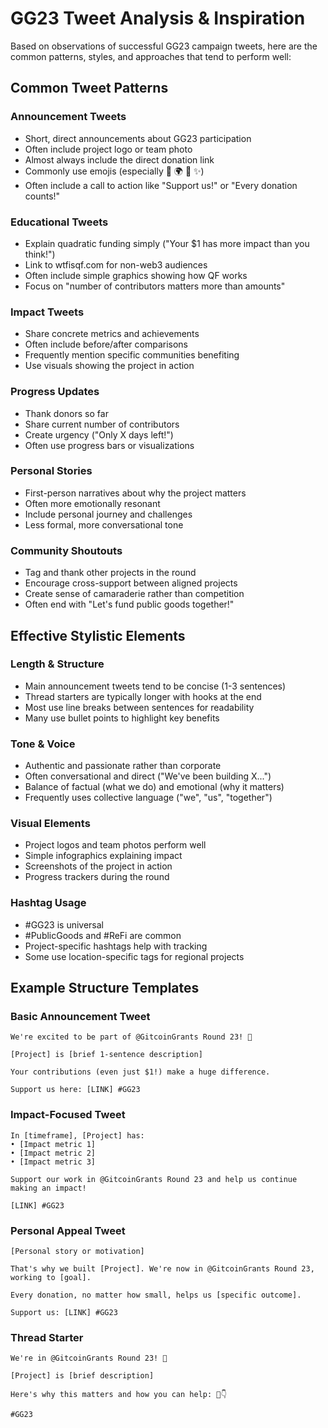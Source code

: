 # GG23 Tweet Analysis & Inspiration

Based on observations of successful GG23 campaign tweets, here are the common patterns, styles, and approaches that tend to perform well:

## Common Tweet Patterns

### Announcement Tweets
- Short, direct announcements about GG23 participation
- Often include project logo or team photo
- Almost always include the direct donation link
- Commonly use emojis (especially 🌱 🌍 💚 ✨)
- Often include a call to action like "Support us!" or "Every donation counts!"

### Educational Tweets
- Explain quadratic funding simply ("Your $1 has more impact than you think!")
- Link to wtfisqf.com for non-web3 audiences
- Often include simple graphics showing how QF works
- Focus on "number of contributors matters more than amounts"

### Impact Tweets
- Share concrete metrics and achievements
- Often include before/after comparisons
- Frequently mention specific communities benefiting
- Use visuals showing the project in action

### Progress Updates
- Thank donors so far
- Share current number of contributors
- Create urgency ("Only X days left!")
- Often use progress bars or visualizations

### Personal Stories
- First-person narratives about why the project matters
- Often more emotionally resonant
- Include personal journey and challenges
- Less formal, more conversational tone

### Community Shoutouts
- Tag and thank other projects in the round
- Encourage cross-support between aligned projects
- Create sense of camaraderie rather than competition
- Often end with "Let's fund public goods together!"

## Effective Stylistic Elements

### Length & Structure
- Main announcement tweets tend to be concise (1-3 sentences)
- Thread starters are typically longer with hooks at the end
- Most use line breaks between sentences for readability
- Many use bullet points to highlight key benefits

### Tone & Voice
- Authentic and passionate rather than corporate
- Often conversational and direct ("We've been building X...")
- Balance of factual (what we do) and emotional (why it matters)
- Frequently uses collective language ("we", "us", "together")

### Visual Elements
- Project logos and team photos perform well
- Simple infographics explaining impact
- Screenshots of the project in action
- Progress trackers during the round

### Hashtag Usage
- #GG23 is universal
- #PublicGoods and #ReFi are common
- Project-specific hashtags help with tracking
- Some use location-specific tags for regional projects

## Example Structure Templates

### Basic Announcement Tweet
```
We're excited to be part of @GitcoinGrants Round 23! 🌱

[Project] is [brief 1-sentence description]

Your contributions (even just $1!) make a huge difference.

Support us here: [LINK] #GG23
```

### Impact-Focused Tweet
```
In [timeframe], [Project] has:
• [Impact metric 1]
• [Impact metric 2]
• [Impact metric 3]

Support our work in @GitcoinGrants Round 23 and help us continue making an impact!

[LINK] #GG23
```

### Personal Appeal Tweet
```
[Personal story or motivation]

That's why we built [Project]. We're now in @GitcoinGrants Round 23, working to [goal].

Every donation, no matter how small, helps us [specific outcome].

Support us: [LINK] #GG23
```

### Thread Starter
```
We're in @GitcoinGrants Round 23! 🌱

[Project] is [brief description]

Here's why this matters and how you can help: 🧵👇

#GG23
```